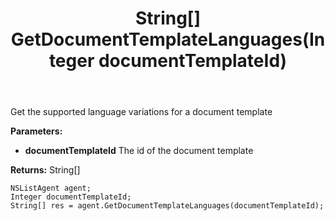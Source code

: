 ﻿---
uid: crmscript_ref_NSListAgent_GetDocumentTemplateLanguages
title: String[] GetDocumentTemplateLanguages(Integer documentTemplateId)
intellisense: NSListAgent.GetDocumentTemplateLanguages
keywords: NSListAgent, GetDocumentTemplateLanguages
so.topic: reference
---

Get the supported language variations for a document template

**Parameters:**
 - **documentTemplateId** The id of the document template

**Returns:** String[]

```crmscript
NSListAgent agent;
Integer documentTemplateId;
String[] res = agent.GetDocumentTemplateLanguages(documentTemplateId);
```

